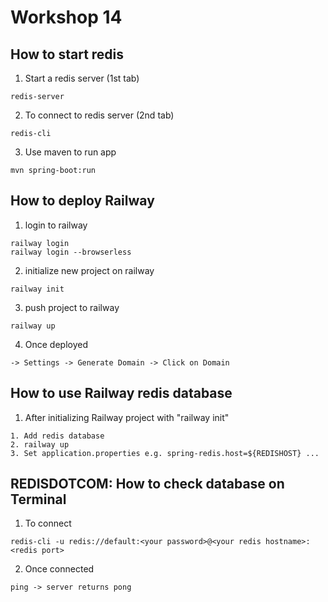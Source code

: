# Workshop 14

## How to start redis

1. Start a redis server (1st tab)
```
redis-server
```

2. To connect to redis server (2nd tab)
```
redis-cli
```

3. Use maven to run app
```
mvn spring-boot:run
```

## How to deploy Railway

1. login to railway
```
railway login
railway login --browserless
```

2. initialize new project on railway
```
railway init
```

3. push project to railway
```
railway up
```

4. Once deployed
```
-> Settings -> Generate Domain -> Click on Domain
```

## How to use Railway redis database

1. After initializing Railway project with "railway init"
```
1. Add redis database
2. railway up 
3. Set application.properties e.g. spring-redis.host=${REDISHOST} ...
```

## REDISDOTCOM: How to check database on Terminal 

1. To connect
```
redis-cli -u redis://default:<your password>@<your redis hostname>:<redis port>
```

2. Once connected
```
ping -> server returns pong
```
